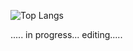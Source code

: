 

![Top Langs](https://github-readme-stats.vercel.app/api/top-langs/?username=TheAndreyZakharov&langs_count=10)


..... in progress... editing.....
